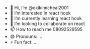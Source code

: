 - 👋 Hi, I’m @okikimicheal2001
- 👀 I’m interested in react hook
- 🌱 I’m currently learning react hook
- 💞️ I’m looking to collaborate on react
- 📫 How to reach me 08092529595
- 😄 Pronouns: ...
- ⚡ Fun fact: ...

<!---
okikimicheal2001/okikimicheal2001 is a ✨ special ✨ repository because its `README.md` (this file) appears on your GitHub profile.
You can click the Preview link to take a look at your changes.
--->

